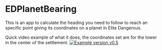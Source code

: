 # EDPlanetBearing

This is an app to calculate the heading you need to follow to reach an specific point giving its coordinates on a planet in Elite Dangerous.

Quick video example of what it does, the coordinates set are for the tower in the center of the settlement.
[![Example version v0.5](https://img.youtube.com/vi/MyaY__PWMTs/2.jpg)](https://youtu.be/MyaY__PWMTs)
